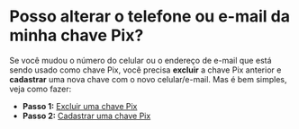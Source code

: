 # Posso alterar o telefone ou e-mail da minha chave Pix?

Se você mudou o número do celular ou o endereço de e-mail que está sendo usado como chave Pix, você precisa **excluir** a chave Pix anterior e **cadastrar** uma nova chave com o novo celular/e-mail. Mas é bem simples, veja como fazer:

- **Passo 1:** [Excluir uma chave Pix](./excluir-chave-pix.md)
- **Passo 2:** [Cadastrar uma chave Pix](./cadastrar-chave-pix.md)
